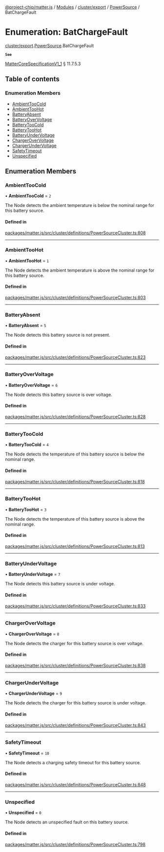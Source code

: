 [@project-chip/matter.js](../README.md) / [Modules](../modules.md) / [cluster/export](../modules/cluster_export.md) / [PowerSource](../modules/cluster_export.PowerSource.md) / BatChargeFault

# Enumeration: BatChargeFault

[cluster/export](../modules/cluster_export.md).[PowerSource](../modules/cluster_export.PowerSource.md).BatChargeFault

**`See`**

[MatterCoreSpecificationV1_1](../interfaces/spec_export.MatterCoreSpecificationV1_1.md) § 11.7.5.3

## Table of contents

### Enumeration Members

- [AmbientTooCold](cluster_export.PowerSource.BatChargeFault.md#ambienttoocold)
- [AmbientTooHot](cluster_export.PowerSource.BatChargeFault.md#ambienttoohot)
- [BatteryAbsent](cluster_export.PowerSource.BatChargeFault.md#batteryabsent)
- [BatteryOverVoltage](cluster_export.PowerSource.BatChargeFault.md#batteryovervoltage)
- [BatteryTooCold](cluster_export.PowerSource.BatChargeFault.md#batterytoocold)
- [BatteryTooHot](cluster_export.PowerSource.BatChargeFault.md#batterytoohot)
- [BatteryUnderVoltage](cluster_export.PowerSource.BatChargeFault.md#batteryundervoltage)
- [ChargerOverVoltage](cluster_export.PowerSource.BatChargeFault.md#chargerovervoltage)
- [ChargerUnderVoltage](cluster_export.PowerSource.BatChargeFault.md#chargerundervoltage)
- [SafetyTimeout](cluster_export.PowerSource.BatChargeFault.md#safetytimeout)
- [Unspecified](cluster_export.PowerSource.BatChargeFault.md#unspecified)

## Enumeration Members

### AmbientTooCold

• **AmbientTooCold** = ``2``

The Node detects the ambient temperature is below the nominal range for this battery source.

#### Defined in

[packages/matter.js/src/cluster/definitions/PowerSourceCluster.ts:808](https://github.com/project-chip/matter.js/blob/b7330d72/packages/matter.js/src/cluster/definitions/PowerSourceCluster.ts#L808)

___

### AmbientTooHot

• **AmbientTooHot** = ``1``

The Node detects the ambient temperature is above the nominal range for this battery source.

#### Defined in

[packages/matter.js/src/cluster/definitions/PowerSourceCluster.ts:803](https://github.com/project-chip/matter.js/blob/b7330d72/packages/matter.js/src/cluster/definitions/PowerSourceCluster.ts#L803)

___

### BatteryAbsent

• **BatteryAbsent** = ``5``

The Node detects this battery source is not present.

#### Defined in

[packages/matter.js/src/cluster/definitions/PowerSourceCluster.ts:823](https://github.com/project-chip/matter.js/blob/b7330d72/packages/matter.js/src/cluster/definitions/PowerSourceCluster.ts#L823)

___

### BatteryOverVoltage

• **BatteryOverVoltage** = ``6``

The Node detects this battery source is over voltage.

#### Defined in

[packages/matter.js/src/cluster/definitions/PowerSourceCluster.ts:828](https://github.com/project-chip/matter.js/blob/b7330d72/packages/matter.js/src/cluster/definitions/PowerSourceCluster.ts#L828)

___

### BatteryTooCold

• **BatteryTooCold** = ``4``

The Node detects the temperature of this battery source is below the nominal range.

#### Defined in

[packages/matter.js/src/cluster/definitions/PowerSourceCluster.ts:818](https://github.com/project-chip/matter.js/blob/b7330d72/packages/matter.js/src/cluster/definitions/PowerSourceCluster.ts#L818)

___

### BatteryTooHot

• **BatteryTooHot** = ``3``

The Node detects the temperature of this battery source is above the nominal range.

#### Defined in

[packages/matter.js/src/cluster/definitions/PowerSourceCluster.ts:813](https://github.com/project-chip/matter.js/blob/b7330d72/packages/matter.js/src/cluster/definitions/PowerSourceCluster.ts#L813)

___

### BatteryUnderVoltage

• **BatteryUnderVoltage** = ``7``

The Node detects this battery source is under voltage.

#### Defined in

[packages/matter.js/src/cluster/definitions/PowerSourceCluster.ts:833](https://github.com/project-chip/matter.js/blob/b7330d72/packages/matter.js/src/cluster/definitions/PowerSourceCluster.ts#L833)

___

### ChargerOverVoltage

• **ChargerOverVoltage** = ``8``

The Node detects the charger for this battery source is over voltage.

#### Defined in

[packages/matter.js/src/cluster/definitions/PowerSourceCluster.ts:838](https://github.com/project-chip/matter.js/blob/b7330d72/packages/matter.js/src/cluster/definitions/PowerSourceCluster.ts#L838)

___

### ChargerUnderVoltage

• **ChargerUnderVoltage** = ``9``

The Node detects the charger for this battery source is under voltage.

#### Defined in

[packages/matter.js/src/cluster/definitions/PowerSourceCluster.ts:843](https://github.com/project-chip/matter.js/blob/b7330d72/packages/matter.js/src/cluster/definitions/PowerSourceCluster.ts#L843)

___

### SafetyTimeout

• **SafetyTimeout** = ``10``

The Node detects a charging safety timeout for this battery source.

#### Defined in

[packages/matter.js/src/cluster/definitions/PowerSourceCluster.ts:848](https://github.com/project-chip/matter.js/blob/b7330d72/packages/matter.js/src/cluster/definitions/PowerSourceCluster.ts#L848)

___

### Unspecified

• **Unspecified** = ``0``

The Node detects an unspecified fault on this battery source.

#### Defined in

[packages/matter.js/src/cluster/definitions/PowerSourceCluster.ts:798](https://github.com/project-chip/matter.js/blob/b7330d72/packages/matter.js/src/cluster/definitions/PowerSourceCluster.ts#L798)
